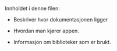 Innholdet i denne filen:

- Beskriver hvor dokumentasjonen ligger 

- Hvordan man kjører appen. 

- Informasjon om biblioteker som er brukt.

